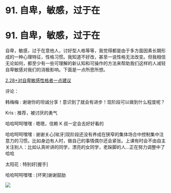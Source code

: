 # 91\. 自卑，敏感，过于在

# 91\. 自卑，敏感，过于在

自卑，敏感，过于在意他人，讨好型人格等等，我觉得都是由于多方面因素长期形成的一种心理特征，性格习惯。我知道不好改，甚至一说性格无法改变。但我相信无论如何，都至少有一些可理解的新认知和可操作的方法来帮助我们这样的人减轻自卑敏感对我们的消极影响。下面是一点所思所想。

[2.28+对自卑敏感性格者一点建议](https://mubu.com/doc/3gR1Wy3c5w)

评论：

韩梅梅 : 谢谢你的坦诚分享！意识到了就会有进步！现阶段可以做到什么程度呢？

Kris : 推荐，被讨厌的勇气

哈哈呵呵嘿嘿 : 嗯嗯，信赖 K 叔一定会去好好看的

哈哈呵呵嘿嘿 : 谢谢关心[呲牙]现阶段还没有养成在狭窄的集体场合中控制集中注意力的习惯。比如身边有人时，做自己的事情偶尔还会紧张。上课有时会不由自主关注别人：比如认真听讲的同学，漂亮的女同学，老跺脚的人…正在努力调整中了哈哈

太阳花 : 特别好[握手]

哈哈呵呵嘿嘿 : [坏笑]谢谢鼓励

![](img/FstUL7H87WTe1dMG3RdRaMeULuPn.png)